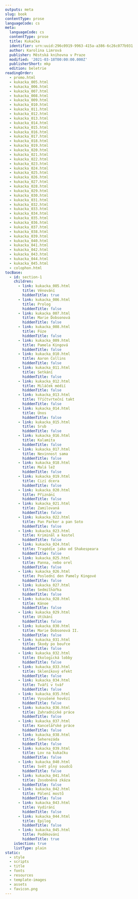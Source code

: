 ```yaml
---
outputs: meta
slug: book
contentType: prose
languageCode: cs
meta:
  languageCode: cs
  contentType: prose
  title: Kukačka
  identifier: urn:uuid:296c0919-9963-415a-a386-6c26c077b931
  author: Karolina Limrová
  publisher: Městská knihovna v Praze
  modified: '2021-03-18T00:00:00.000Z'
  publisherShort: mkp
  edition: beletrie
readingOrder:
  - promo.html
  - kukacka_005.html
  - kukacka_006.html
  - kukacka_007.html
  - kukacka_008.html
  - kukacka_009.html
  - kukacka_010.html
  - kukacka_011.html
  - kukacka_012.html
  - kukacka_013.html
  - kukacka_014.html
  - kukacka_015.html
  - kukacka_016.html
  - kukacka_017.html
  - kukacka_018.html
  - kukacka_019.html
  - kukacka_020.html
  - kukacka_021.html
  - kukacka_022.html
  - kukacka_023.html
  - kukacka_024.html
  - kukacka_025.html
  - kukacka_026.html
  - kukacka_027.html
  - kukacka_028.html
  - kukacka_029.html
  - kukacka_030.html
  - kukacka_031.html
  - kukacka_032.html
  - kukacka_033.html
  - kukacka_034.html
  - kukacka_035.html
  - kukacka_036.html
  - kukacka_037.html
  - kukacka_038.html
  - kukacka_039.html
  - kukacka_040.html
  - kukacka_041.html
  - kukacka_042.html
  - kukacka_043.html
  - kukacka_044.html
  - kukacka_045.html
  - colophon.html
tocBase:
  - id: section-1
    children:
      - link: kukacka_005.html
        title: Věnování
        hiddenTitle: true
      - link: kukacka_006.html
        title: Prolog
        hiddenTitle: false
      - link: kukacka_007.html
        title: Marie Dobsonová
        hiddenTitle: false
      - link: kukacka_008.html
        title: Fúze
        hiddenTitle: false
      - link: kukacka_009.html
        title: Pamela Kingová
        hiddenTitle: false
      - link: kukacka_010.html
        title: Aaron Collins
        hiddenTitle: false
      - link: kukacka_011.html
        title: Setkání
        hiddenTitle: false
      - link: kukacka_012.html
        title: Miláček médií
        hiddenTitle: false
      - link: kukacka_013.html
        title: Tříčtvrteční takt
        hiddenTitle: false
      - link: kukacka_014.html
        title: Únos
        hiddenTitle: false
      - link: kukacka_015.html
        title: Srub
        hiddenTitle: false
      - link: kukacka_016.html
        title: Kalamita
        hiddenTitle: false
      - link: kukacka_017.html
        title: Nevinnost sama
        hiddenTitle: false
      - link: kukacka_018.html
        title: Malá lež
        hiddenTitle: false
      - link: kukacka_019.html
        title: Cizí dcera
        hiddenTitle: false
      - link: kukacka_020.html
        title: Přiznání
        hiddenTitle: false
      - link: kukacka_021.html
        title: Zamilovaná
        hiddenTitle: false
      - link: kukacka_022.html
        title: Pan Parker a pan Soto
        hiddenTitle: false
      - link: kukacka_023.html
        title: Kriminál a kostel
        hiddenTitle: false
      - link: kukacka_024.html
        title: Tragédie jako od Shakespeara
        hiddenTitle: false
      - link: kukacka_025.html
        title: Panna, nebo orel
        hiddenTitle: false
      - link: kukacka_026.html
        title: Poslední den Pamely Kingové
        hiddenTitle: false
      - link: kukacka_027.html
        title: Sedmilhářka
        hiddenTitle: false
      - link: kukacka_028.html
        title: Kánoe
        hiddenTitle: false
      - link: kukacka_029.html
        title: Utíkání
        hiddenTitle: false
      - link: kukacka_030.html
        title: Marie Dobsonová II.
        hiddenTitle: false
      - link: kukacka_031.html
        title: Škody po bouřce
        hiddenTitle: false
      - link: kukacka_032.html
        title: Ekologická lobby
        hiddenTitle: false
      - link: kukacka_033.html
        title: Skleníkový efekt
        hiddenTitle: false
      - link: kukacka_034.html
        title: Tváří v tvář
        hiddenTitle: false
      - link: kukacka_035.html
        title: Vysušené hovězí
        hiddenTitle: false
      - link: kukacka_036.html
        title: Zahradnické práce
        hiddenTitle: false
      - link: kukacka_037.html
        title: Kancelářské práce
        hiddenTitle: false
      - link: kukacka_038.html
        title: Šeherezáda
        hiddenTitle: false
      - link: kukacka_039.html
        title: Lov na kukačku
        hiddenTitle: false
      - link: kukacka_040.html
        title: Svět plný soudců
        hiddenTitle: false
      - link: kukacka_041.html
        title: Zosobněná zkáza
        hiddenTitle: false
      - link: kukacka_042.html
        title: Pálení mostů
        hiddenTitle: false
      - link: kukacka_043.html
        title: Vydírání
        hiddenTitle: false
      - link: kukacka_044.html
        title: Epilog
        hiddenTitle: false
      - link: kukacka_045.html
        title: Poděkování
        hiddenTitle: true
    isSection: true
    listType: plain
static:
  - style
  - scripts
  - title
  - fonts
  - resources
  - template-images
  - assets
  - favicon.png
---
```

